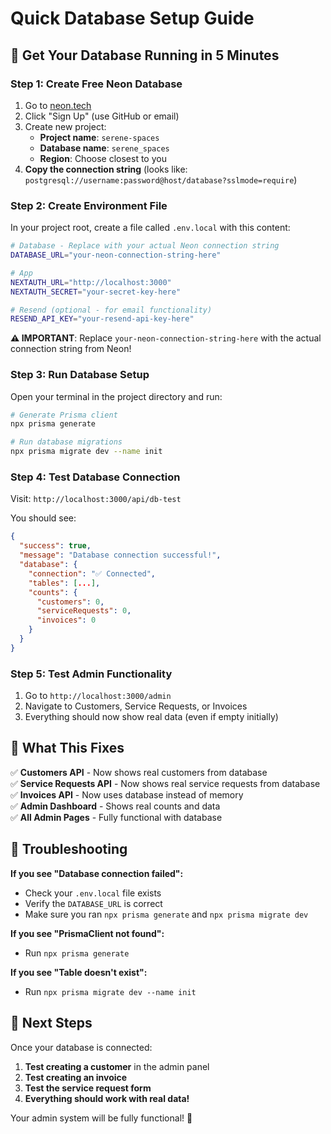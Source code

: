 # Quick Database Setup Guide

## 🚀 Get Your Database Running in 5 Minutes

### Step 1: Create Free Neon Database

1. Go to [neon.tech](https://neon.tech)
2. Click "Sign Up" (use GitHub or email)
3. Create new project:
   - **Project name**: `serene-spaces`
   - **Database name**: `serene_spaces`
   - **Region**: Choose closest to you
4. **Copy the connection string** (looks like: `postgresql://username:password@host/database?sslmode=require`)

### Step 2: Create Environment File

In your project root, create a file called `.env.local` with this content:

```bash
# Database - Replace with your actual Neon connection string
DATABASE_URL="your-neon-connection-string-here"

# App
NEXTAUTH_URL="http://localhost:3000"
NEXTAUTH_SECRET="your-secret-key-here"

# Resend (optional - for email functionality)
RESEND_API_KEY="your-resend-api-key-here"
```

**⚠️ IMPORTANT**: Replace `your-neon-connection-string-here` with the actual connection string from Neon!

### Step 3: Run Database Setup

Open your terminal in the project directory and run:

```bash
# Generate Prisma client
npx prisma generate

# Run database migrations
npx prisma migrate dev --name init
```

### Step 4: Test Database Connection

Visit: `http://localhost:3000/api/db-test`

You should see:

```json
{
  "success": true,
  "message": "Database connection successful!",
  "database": {
    "connection": "✅ Connected",
    "tables": [...],
    "counts": {
      "customers": 0,
      "serviceRequests": 0,
      "invoices": 0
    }
  }
}
```

### Step 5: Test Admin Functionality

1. Go to `http://localhost:3000/admin`
2. Navigate to Customers, Service Requests, or Invoices
3. Everything should now show real data (even if empty initially)

## 🔧 What This Fixes

✅ **Customers API** - Now shows real customers from database  
✅ **Service Requests API** - Now shows real service requests from database  
✅ **Invoices API** - Now uses database instead of memory  
✅ **Admin Dashboard** - Shows real counts and data  
✅ **All Admin Pages** - Fully functional with database

## 🚨 Troubleshooting

**If you see "Database connection failed":**

- Check your `.env.local` file exists
- Verify the `DATABASE_URL` is correct
- Make sure you ran `npx prisma generate` and `npx prisma migrate dev`

**If you see "PrismaClient not found":**

- Run `npx prisma generate`

**If you see "Table doesn't exist":**

- Run `npx prisma migrate dev --name init`

## 🎯 Next Steps

Once your database is connected:

1. **Test creating a customer** in the admin panel
2. **Test creating an invoice**
3. **Test the service request form**
4. **Everything should work with real data!**

Your admin system will be fully functional! 🎉

